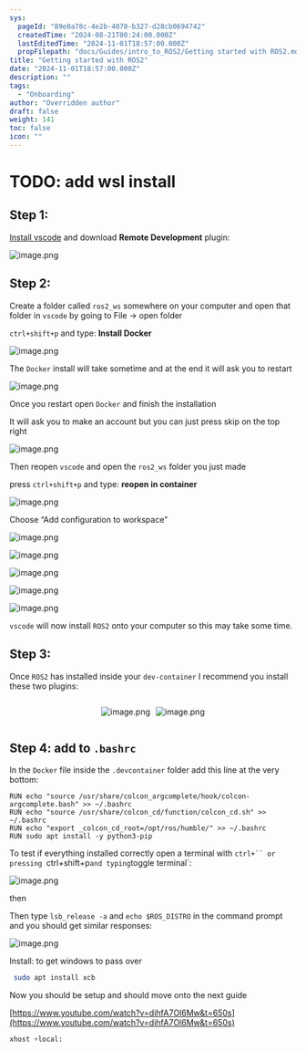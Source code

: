 ```yaml
---
sys:
  pageId: "89e0a78c-4e2b-4070-b327-d28cb0694742"
  createdTime: "2024-08-21T00:24:00.000Z"
  lastEditedTime: "2024-11-01T18:57:00.000Z"
  propFilepath: "docs/Guides/intro_to_ROS2/Getting started with ROS2.md"
title: "Getting started with ROS2"
date: "2024-11-01T18:57:00.000Z"
description: ""
tags:
  - "Onboarding"
author: "Overridden author"
draft: false
weight: 141
toc: false
icon: ""
---
```


# TODO: add wsl install

## Step 1:

[Install vscode](https://code.visualstudio.com/download) and download **Remote Development** plugin:

![image.png](https://prod-files-secure.s3.us-west-2.amazonaws.com/d518164a-d88e-44d1-a4ee-3adb3bd8bce0/efb52993-1881-4a40-b95e-6f020334f022/image.png?X-Amz-Algorithm=AWS4-HMAC-SHA256&X-Amz-Content-Sha256=UNSIGNED-PAYLOAD&X-Amz-Credential=ASIAZI2LB466SBNG7EUF%2F20250413%2Fus-west-2%2Fs3%2Faws4_request&X-Amz-Date=20250413T081016Z&X-Amz-Expires=3600&X-Amz-Security-Token=IQoJb3JpZ2luX2VjEHAaCXVzLXdlc3QtMiJHMEUCIGhZ%2F10BSAFw79cujgkEAnNcGMZGR7LEQNA1BC85Red0AiEApQ4fuyT7SIrJuHzvyyB%2F%2BCZqbFnl6%2BB2OAR1hfgDSp0qiAQI6f%2F%2F%2F%2F%2F%2F%2F%2F%2F%2FARAAGgw2Mzc0MjMxODM4MDUiDH4sVgMKLyFIwOZ8wCrcA0VZLCNWWrcZdNxWhdUhEHDImEK0RJOOrMVLl7biuTxacwZ9LE73o6lgOXvJwKgzfOfgYIB%2FNUSQ4NH8sb3LZSP1zbE8TUoELPyoZHtjDYgjhDmlmNJtzxY%2FYPZTA4O8%2BdZEDxWop%2FSnia7dBW1LmxmlJcyAemL7sTjXnesk0Gk%2F0IsZqdN2yUCSGBV8yygymRETnD150osfcP2WUD4m%2FMINSG%2Fd6FzRT4f%2FdKwtLOZrLjs8qdQOvK%2FChlUW2tHEgsfa%2FawrMksc%2Fyf%2FqQ61iOZArYvWcX%2Ff5mqHAEGtYpsbx7X15B%2B1TAMhLgtBS97J9uDSs0in4Fz3D4H0F6yZOoacMQGt1IVqHwIqWOYleZxd4kxdSB2EKMvESQXT1wBKVJ9267T%2BEvTcTABJdVS6cT1YQXx9xfaSZ7QkhPzZBsqG%2BoTvgnRdvKSEUYnltJDqdU0NulRzfn%2FC5zxn1MI%2B5oIkVnSs3rcPs6eCHwdCp3Hw63pQaskFbgPitnRF9HYPbzv92LVaL48dRtCbJjwQ3K5y9a6ANqspenZKGlAuRddGFJ1LeJ2jqsbE%2Fhv72SzOzJbRAX7IddETtGDUIlNo1fzpXh%2BvTH5Bf7h7dIie443wlmNoLWBiEO9FxnoyMMrg7b8GOqUBrKAHRc93f%2By1fZoPXzTQT2n83gVAUYf6SJ2KebAboH%2B53mAQmMg5vQ3Bb7KNjjWP2SC6%2B%2B%2Bttvzcgyr2xVOTZlrWcBEkTcn2t0e0T2IEOC5ACnm0zbMcG9vhuuDqKhtptnguNPh3z1kUZlaWWXUNuz1UCkZPVEuEtYBF6yzNNT3r7Qgq9knvngq16rjj5wUUJrwnCJpBHpnZKwvDSKrW9jXCP3tA&X-Amz-Signature=e4518a6bcd55806c64bdb072ec73c1d4326d4a56f8537879075e6d59a966f796&X-Amz-SignedHeaders=host&x-id=GetObject)

## Step 2:

Create a folder called `ros2_ws` somewhere on your computer and open that folder in `vscode` by going to File → open folder 

`ctrl+shift+p` and type: **Install Docker**

![image.png](https://prod-files-secure.s3.us-west-2.amazonaws.com/d518164a-d88e-44d1-a4ee-3adb3bd8bce0/2269dc0e-1cd5-47ff-bceb-c04ad9b2eab0/image.png?X-Amz-Algorithm=AWS4-HMAC-SHA256&X-Amz-Content-Sha256=UNSIGNED-PAYLOAD&X-Amz-Credential=ASIAZI2LB466SBNG7EUF%2F20250413%2Fus-west-2%2Fs3%2Faws4_request&X-Amz-Date=20250413T081016Z&X-Amz-Expires=3600&X-Amz-Security-Token=IQoJb3JpZ2luX2VjEHAaCXVzLXdlc3QtMiJHMEUCIGhZ%2F10BSAFw79cujgkEAnNcGMZGR7LEQNA1BC85Red0AiEApQ4fuyT7SIrJuHzvyyB%2F%2BCZqbFnl6%2BB2OAR1hfgDSp0qiAQI6f%2F%2F%2F%2F%2F%2F%2F%2F%2F%2FARAAGgw2Mzc0MjMxODM4MDUiDH4sVgMKLyFIwOZ8wCrcA0VZLCNWWrcZdNxWhdUhEHDImEK0RJOOrMVLl7biuTxacwZ9LE73o6lgOXvJwKgzfOfgYIB%2FNUSQ4NH8sb3LZSP1zbE8TUoELPyoZHtjDYgjhDmlmNJtzxY%2FYPZTA4O8%2BdZEDxWop%2FSnia7dBW1LmxmlJcyAemL7sTjXnesk0Gk%2F0IsZqdN2yUCSGBV8yygymRETnD150osfcP2WUD4m%2FMINSG%2Fd6FzRT4f%2FdKwtLOZrLjs8qdQOvK%2FChlUW2tHEgsfa%2FawrMksc%2Fyf%2FqQ61iOZArYvWcX%2Ff5mqHAEGtYpsbx7X15B%2B1TAMhLgtBS97J9uDSs0in4Fz3D4H0F6yZOoacMQGt1IVqHwIqWOYleZxd4kxdSB2EKMvESQXT1wBKVJ9267T%2BEvTcTABJdVS6cT1YQXx9xfaSZ7QkhPzZBsqG%2BoTvgnRdvKSEUYnltJDqdU0NulRzfn%2FC5zxn1MI%2B5oIkVnSs3rcPs6eCHwdCp3Hw63pQaskFbgPitnRF9HYPbzv92LVaL48dRtCbJjwQ3K5y9a6ANqspenZKGlAuRddGFJ1LeJ2jqsbE%2Fhv72SzOzJbRAX7IddETtGDUIlNo1fzpXh%2BvTH5Bf7h7dIie443wlmNoLWBiEO9FxnoyMMrg7b8GOqUBrKAHRc93f%2By1fZoPXzTQT2n83gVAUYf6SJ2KebAboH%2B53mAQmMg5vQ3Bb7KNjjWP2SC6%2B%2B%2Bttvzcgyr2xVOTZlrWcBEkTcn2t0e0T2IEOC5ACnm0zbMcG9vhuuDqKhtptnguNPh3z1kUZlaWWXUNuz1UCkZPVEuEtYBF6yzNNT3r7Qgq9knvngq16rjj5wUUJrwnCJpBHpnZKwvDSKrW9jXCP3tA&X-Amz-Signature=1f49394f0e77b87a9e20fe9b8ffa2d97ba7faff0106f5e2a6da97eadcf015c72&X-Amz-SignedHeaders=host&x-id=GetObject)

The `Docker` install will take sometime and at the end it will ask you to restart

![image.png](https://prod-files-secure.s3.us-west-2.amazonaws.com/d518164a-d88e-44d1-a4ee-3adb3bd8bce0/ed233f78-be33-4b1f-b89c-9c346c0e961e/image.png?X-Amz-Algorithm=AWS4-HMAC-SHA256&X-Amz-Content-Sha256=UNSIGNED-PAYLOAD&X-Amz-Credential=ASIAZI2LB466SBNG7EUF%2F20250413%2Fus-west-2%2Fs3%2Faws4_request&X-Amz-Date=20250413T081016Z&X-Amz-Expires=3600&X-Amz-Security-Token=IQoJb3JpZ2luX2VjEHAaCXVzLXdlc3QtMiJHMEUCIGhZ%2F10BSAFw79cujgkEAnNcGMZGR7LEQNA1BC85Red0AiEApQ4fuyT7SIrJuHzvyyB%2F%2BCZqbFnl6%2BB2OAR1hfgDSp0qiAQI6f%2F%2F%2F%2F%2F%2F%2F%2F%2F%2FARAAGgw2Mzc0MjMxODM4MDUiDH4sVgMKLyFIwOZ8wCrcA0VZLCNWWrcZdNxWhdUhEHDImEK0RJOOrMVLl7biuTxacwZ9LE73o6lgOXvJwKgzfOfgYIB%2FNUSQ4NH8sb3LZSP1zbE8TUoELPyoZHtjDYgjhDmlmNJtzxY%2FYPZTA4O8%2BdZEDxWop%2FSnia7dBW1LmxmlJcyAemL7sTjXnesk0Gk%2F0IsZqdN2yUCSGBV8yygymRETnD150osfcP2WUD4m%2FMINSG%2Fd6FzRT4f%2FdKwtLOZrLjs8qdQOvK%2FChlUW2tHEgsfa%2FawrMksc%2Fyf%2FqQ61iOZArYvWcX%2Ff5mqHAEGtYpsbx7X15B%2B1TAMhLgtBS97J9uDSs0in4Fz3D4H0F6yZOoacMQGt1IVqHwIqWOYleZxd4kxdSB2EKMvESQXT1wBKVJ9267T%2BEvTcTABJdVS6cT1YQXx9xfaSZ7QkhPzZBsqG%2BoTvgnRdvKSEUYnltJDqdU0NulRzfn%2FC5zxn1MI%2B5oIkVnSs3rcPs6eCHwdCp3Hw63pQaskFbgPitnRF9HYPbzv92LVaL48dRtCbJjwQ3K5y9a6ANqspenZKGlAuRddGFJ1LeJ2jqsbE%2Fhv72SzOzJbRAX7IddETtGDUIlNo1fzpXh%2BvTH5Bf7h7dIie443wlmNoLWBiEO9FxnoyMMrg7b8GOqUBrKAHRc93f%2By1fZoPXzTQT2n83gVAUYf6SJ2KebAboH%2B53mAQmMg5vQ3Bb7KNjjWP2SC6%2B%2B%2Bttvzcgyr2xVOTZlrWcBEkTcn2t0e0T2IEOC5ACnm0zbMcG9vhuuDqKhtptnguNPh3z1kUZlaWWXUNuz1UCkZPVEuEtYBF6yzNNT3r7Qgq9knvngq16rjj5wUUJrwnCJpBHpnZKwvDSKrW9jXCP3tA&X-Amz-Signature=aed306ecb211060dc48f033f022387547075ec85b28ed751a5cd0753eb3d1f1a&X-Amz-SignedHeaders=host&x-id=GetObject)

Once you restart open `Docker` and finish the installation

It will ask you to make an account but you can just press skip on the top right

![image.png](https://prod-files-secure.s3.us-west-2.amazonaws.com/d518164a-d88e-44d1-a4ee-3adb3bd8bce0/21010ad9-1659-4fd9-9f59-9932a09b2a3d/image.png?X-Amz-Algorithm=AWS4-HMAC-SHA256&X-Amz-Content-Sha256=UNSIGNED-PAYLOAD&X-Amz-Credential=ASIAZI2LB466SBNG7EUF%2F20250413%2Fus-west-2%2Fs3%2Faws4_request&X-Amz-Date=20250413T081016Z&X-Amz-Expires=3600&X-Amz-Security-Token=IQoJb3JpZ2luX2VjEHAaCXVzLXdlc3QtMiJHMEUCIGhZ%2F10BSAFw79cujgkEAnNcGMZGR7LEQNA1BC85Red0AiEApQ4fuyT7SIrJuHzvyyB%2F%2BCZqbFnl6%2BB2OAR1hfgDSp0qiAQI6f%2F%2F%2F%2F%2F%2F%2F%2F%2F%2FARAAGgw2Mzc0MjMxODM4MDUiDH4sVgMKLyFIwOZ8wCrcA0VZLCNWWrcZdNxWhdUhEHDImEK0RJOOrMVLl7biuTxacwZ9LE73o6lgOXvJwKgzfOfgYIB%2FNUSQ4NH8sb3LZSP1zbE8TUoELPyoZHtjDYgjhDmlmNJtzxY%2FYPZTA4O8%2BdZEDxWop%2FSnia7dBW1LmxmlJcyAemL7sTjXnesk0Gk%2F0IsZqdN2yUCSGBV8yygymRETnD150osfcP2WUD4m%2FMINSG%2Fd6FzRT4f%2FdKwtLOZrLjs8qdQOvK%2FChlUW2tHEgsfa%2FawrMksc%2Fyf%2FqQ61iOZArYvWcX%2Ff5mqHAEGtYpsbx7X15B%2B1TAMhLgtBS97J9uDSs0in4Fz3D4H0F6yZOoacMQGt1IVqHwIqWOYleZxd4kxdSB2EKMvESQXT1wBKVJ9267T%2BEvTcTABJdVS6cT1YQXx9xfaSZ7QkhPzZBsqG%2BoTvgnRdvKSEUYnltJDqdU0NulRzfn%2FC5zxn1MI%2B5oIkVnSs3rcPs6eCHwdCp3Hw63pQaskFbgPitnRF9HYPbzv92LVaL48dRtCbJjwQ3K5y9a6ANqspenZKGlAuRddGFJ1LeJ2jqsbE%2Fhv72SzOzJbRAX7IddETtGDUIlNo1fzpXh%2BvTH5Bf7h7dIie443wlmNoLWBiEO9FxnoyMMrg7b8GOqUBrKAHRc93f%2By1fZoPXzTQT2n83gVAUYf6SJ2KebAboH%2B53mAQmMg5vQ3Bb7KNjjWP2SC6%2B%2B%2Bttvzcgyr2xVOTZlrWcBEkTcn2t0e0T2IEOC5ACnm0zbMcG9vhuuDqKhtptnguNPh3z1kUZlaWWXUNuz1UCkZPVEuEtYBF6yzNNT3r7Qgq9knvngq16rjj5wUUJrwnCJpBHpnZKwvDSKrW9jXCP3tA&X-Amz-Signature=e2d7833d5dbe32ba6cf8d7024526dd915dbb6c5dd24eb555bd9c2c7a33d81402&X-Amz-SignedHeaders=host&x-id=GetObject)

Then reopen `vscode` and open the `ros2_ws` folder you just made

press `ctrl+shift+p` and type: **reopen in container**

![image.png](https://prod-files-secure.s3.us-west-2.amazonaws.com/d518164a-d88e-44d1-a4ee-3adb3bd8bce0/4e93b8c2-41ad-488c-8095-c74205196118/image.png?X-Amz-Algorithm=AWS4-HMAC-SHA256&X-Amz-Content-Sha256=UNSIGNED-PAYLOAD&X-Amz-Credential=ASIAZI2LB466SBNG7EUF%2F20250413%2Fus-west-2%2Fs3%2Faws4_request&X-Amz-Date=20250413T081016Z&X-Amz-Expires=3600&X-Amz-Security-Token=IQoJb3JpZ2luX2VjEHAaCXVzLXdlc3QtMiJHMEUCIGhZ%2F10BSAFw79cujgkEAnNcGMZGR7LEQNA1BC85Red0AiEApQ4fuyT7SIrJuHzvyyB%2F%2BCZqbFnl6%2BB2OAR1hfgDSp0qiAQI6f%2F%2F%2F%2F%2F%2F%2F%2F%2F%2FARAAGgw2Mzc0MjMxODM4MDUiDH4sVgMKLyFIwOZ8wCrcA0VZLCNWWrcZdNxWhdUhEHDImEK0RJOOrMVLl7biuTxacwZ9LE73o6lgOXvJwKgzfOfgYIB%2FNUSQ4NH8sb3LZSP1zbE8TUoELPyoZHtjDYgjhDmlmNJtzxY%2FYPZTA4O8%2BdZEDxWop%2FSnia7dBW1LmxmlJcyAemL7sTjXnesk0Gk%2F0IsZqdN2yUCSGBV8yygymRETnD150osfcP2WUD4m%2FMINSG%2Fd6FzRT4f%2FdKwtLOZrLjs8qdQOvK%2FChlUW2tHEgsfa%2FawrMksc%2Fyf%2FqQ61iOZArYvWcX%2Ff5mqHAEGtYpsbx7X15B%2B1TAMhLgtBS97J9uDSs0in4Fz3D4H0F6yZOoacMQGt1IVqHwIqWOYleZxd4kxdSB2EKMvESQXT1wBKVJ9267T%2BEvTcTABJdVS6cT1YQXx9xfaSZ7QkhPzZBsqG%2BoTvgnRdvKSEUYnltJDqdU0NulRzfn%2FC5zxn1MI%2B5oIkVnSs3rcPs6eCHwdCp3Hw63pQaskFbgPitnRF9HYPbzv92LVaL48dRtCbJjwQ3K5y9a6ANqspenZKGlAuRddGFJ1LeJ2jqsbE%2Fhv72SzOzJbRAX7IddETtGDUIlNo1fzpXh%2BvTH5Bf7h7dIie443wlmNoLWBiEO9FxnoyMMrg7b8GOqUBrKAHRc93f%2By1fZoPXzTQT2n83gVAUYf6SJ2KebAboH%2B53mAQmMg5vQ3Bb7KNjjWP2SC6%2B%2B%2Bttvzcgyr2xVOTZlrWcBEkTcn2t0e0T2IEOC5ACnm0zbMcG9vhuuDqKhtptnguNPh3z1kUZlaWWXUNuz1UCkZPVEuEtYBF6yzNNT3r7Qgq9knvngq16rjj5wUUJrwnCJpBHpnZKwvDSKrW9jXCP3tA&X-Amz-Signature=5f5e894a6c06dd185a111456cc737bc0c9de16d6e240294b8b9e66dd897892b8&X-Amz-SignedHeaders=host&x-id=GetObject)

Choose “Add configuration to workspace”

![image.png](https://prod-files-secure.s3.us-west-2.amazonaws.com/d518164a-d88e-44d1-a4ee-3adb3bd8bce0/9560b282-5060-4989-ba37-97e7b2c22476/image.png?X-Amz-Algorithm=AWS4-HMAC-SHA256&X-Amz-Content-Sha256=UNSIGNED-PAYLOAD&X-Amz-Credential=ASIAZI2LB466SBNG7EUF%2F20250413%2Fus-west-2%2Fs3%2Faws4_request&X-Amz-Date=20250413T081016Z&X-Amz-Expires=3600&X-Amz-Security-Token=IQoJb3JpZ2luX2VjEHAaCXVzLXdlc3QtMiJHMEUCIGhZ%2F10BSAFw79cujgkEAnNcGMZGR7LEQNA1BC85Red0AiEApQ4fuyT7SIrJuHzvyyB%2F%2BCZqbFnl6%2BB2OAR1hfgDSp0qiAQI6f%2F%2F%2F%2F%2F%2F%2F%2F%2F%2FARAAGgw2Mzc0MjMxODM4MDUiDH4sVgMKLyFIwOZ8wCrcA0VZLCNWWrcZdNxWhdUhEHDImEK0RJOOrMVLl7biuTxacwZ9LE73o6lgOXvJwKgzfOfgYIB%2FNUSQ4NH8sb3LZSP1zbE8TUoELPyoZHtjDYgjhDmlmNJtzxY%2FYPZTA4O8%2BdZEDxWop%2FSnia7dBW1LmxmlJcyAemL7sTjXnesk0Gk%2F0IsZqdN2yUCSGBV8yygymRETnD150osfcP2WUD4m%2FMINSG%2Fd6FzRT4f%2FdKwtLOZrLjs8qdQOvK%2FChlUW2tHEgsfa%2FawrMksc%2Fyf%2FqQ61iOZArYvWcX%2Ff5mqHAEGtYpsbx7X15B%2B1TAMhLgtBS97J9uDSs0in4Fz3D4H0F6yZOoacMQGt1IVqHwIqWOYleZxd4kxdSB2EKMvESQXT1wBKVJ9267T%2BEvTcTABJdVS6cT1YQXx9xfaSZ7QkhPzZBsqG%2BoTvgnRdvKSEUYnltJDqdU0NulRzfn%2FC5zxn1MI%2B5oIkVnSs3rcPs6eCHwdCp3Hw63pQaskFbgPitnRF9HYPbzv92LVaL48dRtCbJjwQ3K5y9a6ANqspenZKGlAuRddGFJ1LeJ2jqsbE%2Fhv72SzOzJbRAX7IddETtGDUIlNo1fzpXh%2BvTH5Bf7h7dIie443wlmNoLWBiEO9FxnoyMMrg7b8GOqUBrKAHRc93f%2By1fZoPXzTQT2n83gVAUYf6SJ2KebAboH%2B53mAQmMg5vQ3Bb7KNjjWP2SC6%2B%2B%2Bttvzcgyr2xVOTZlrWcBEkTcn2t0e0T2IEOC5ACnm0zbMcG9vhuuDqKhtptnguNPh3z1kUZlaWWXUNuz1UCkZPVEuEtYBF6yzNNT3r7Qgq9knvngq16rjj5wUUJrwnCJpBHpnZKwvDSKrW9jXCP3tA&X-Amz-Signature=2a98f037bedd50732bb08aa733e6f4df833e198f724c6bd060fb3eed88313ef5&X-Amz-SignedHeaders=host&x-id=GetObject)

![image.png](https://prod-files-secure.s3.us-west-2.amazonaws.com/d518164a-d88e-44d1-a4ee-3adb3bd8bce0/2ee63f81-886b-48e8-a553-dc6e5eac99e4/image.png?X-Amz-Algorithm=AWS4-HMAC-SHA256&X-Amz-Content-Sha256=UNSIGNED-PAYLOAD&X-Amz-Credential=ASIAZI2LB466SBNG7EUF%2F20250413%2Fus-west-2%2Fs3%2Faws4_request&X-Amz-Date=20250413T081016Z&X-Amz-Expires=3600&X-Amz-Security-Token=IQoJb3JpZ2luX2VjEHAaCXVzLXdlc3QtMiJHMEUCIGhZ%2F10BSAFw79cujgkEAnNcGMZGR7LEQNA1BC85Red0AiEApQ4fuyT7SIrJuHzvyyB%2F%2BCZqbFnl6%2BB2OAR1hfgDSp0qiAQI6f%2F%2F%2F%2F%2F%2F%2F%2F%2F%2FARAAGgw2Mzc0MjMxODM4MDUiDH4sVgMKLyFIwOZ8wCrcA0VZLCNWWrcZdNxWhdUhEHDImEK0RJOOrMVLl7biuTxacwZ9LE73o6lgOXvJwKgzfOfgYIB%2FNUSQ4NH8sb3LZSP1zbE8TUoELPyoZHtjDYgjhDmlmNJtzxY%2FYPZTA4O8%2BdZEDxWop%2FSnia7dBW1LmxmlJcyAemL7sTjXnesk0Gk%2F0IsZqdN2yUCSGBV8yygymRETnD150osfcP2WUD4m%2FMINSG%2Fd6FzRT4f%2FdKwtLOZrLjs8qdQOvK%2FChlUW2tHEgsfa%2FawrMksc%2Fyf%2FqQ61iOZArYvWcX%2Ff5mqHAEGtYpsbx7X15B%2B1TAMhLgtBS97J9uDSs0in4Fz3D4H0F6yZOoacMQGt1IVqHwIqWOYleZxd4kxdSB2EKMvESQXT1wBKVJ9267T%2BEvTcTABJdVS6cT1YQXx9xfaSZ7QkhPzZBsqG%2BoTvgnRdvKSEUYnltJDqdU0NulRzfn%2FC5zxn1MI%2B5oIkVnSs3rcPs6eCHwdCp3Hw63pQaskFbgPitnRF9HYPbzv92LVaL48dRtCbJjwQ3K5y9a6ANqspenZKGlAuRddGFJ1LeJ2jqsbE%2Fhv72SzOzJbRAX7IddETtGDUIlNo1fzpXh%2BvTH5Bf7h7dIie443wlmNoLWBiEO9FxnoyMMrg7b8GOqUBrKAHRc93f%2By1fZoPXzTQT2n83gVAUYf6SJ2KebAboH%2B53mAQmMg5vQ3Bb7KNjjWP2SC6%2B%2B%2Bttvzcgyr2xVOTZlrWcBEkTcn2t0e0T2IEOC5ACnm0zbMcG9vhuuDqKhtptnguNPh3z1kUZlaWWXUNuz1UCkZPVEuEtYBF6yzNNT3r7Qgq9knvngq16rjj5wUUJrwnCJpBHpnZKwvDSKrW9jXCP3tA&X-Amz-Signature=71d993a93aec71f68216d5b8bdb9482c9ae6114f0cb23a7acd1c8e5ebaa84f74&X-Amz-SignedHeaders=host&x-id=GetObject)

![image.png](https://prod-files-secure.s3.us-west-2.amazonaws.com/d518164a-d88e-44d1-a4ee-3adb3bd8bce0/ae1580b2-b048-407e-aed9-b584224a7a04/image.png?X-Amz-Algorithm=AWS4-HMAC-SHA256&X-Amz-Content-Sha256=UNSIGNED-PAYLOAD&X-Amz-Credential=ASIAZI2LB466SBNG7EUF%2F20250413%2Fus-west-2%2Fs3%2Faws4_request&X-Amz-Date=20250413T081016Z&X-Amz-Expires=3600&X-Amz-Security-Token=IQoJb3JpZ2luX2VjEHAaCXVzLXdlc3QtMiJHMEUCIGhZ%2F10BSAFw79cujgkEAnNcGMZGR7LEQNA1BC85Red0AiEApQ4fuyT7SIrJuHzvyyB%2F%2BCZqbFnl6%2BB2OAR1hfgDSp0qiAQI6f%2F%2F%2F%2F%2F%2F%2F%2F%2F%2FARAAGgw2Mzc0MjMxODM4MDUiDH4sVgMKLyFIwOZ8wCrcA0VZLCNWWrcZdNxWhdUhEHDImEK0RJOOrMVLl7biuTxacwZ9LE73o6lgOXvJwKgzfOfgYIB%2FNUSQ4NH8sb3LZSP1zbE8TUoELPyoZHtjDYgjhDmlmNJtzxY%2FYPZTA4O8%2BdZEDxWop%2FSnia7dBW1LmxmlJcyAemL7sTjXnesk0Gk%2F0IsZqdN2yUCSGBV8yygymRETnD150osfcP2WUD4m%2FMINSG%2Fd6FzRT4f%2FdKwtLOZrLjs8qdQOvK%2FChlUW2tHEgsfa%2FawrMksc%2Fyf%2FqQ61iOZArYvWcX%2Ff5mqHAEGtYpsbx7X15B%2B1TAMhLgtBS97J9uDSs0in4Fz3D4H0F6yZOoacMQGt1IVqHwIqWOYleZxd4kxdSB2EKMvESQXT1wBKVJ9267T%2BEvTcTABJdVS6cT1YQXx9xfaSZ7QkhPzZBsqG%2BoTvgnRdvKSEUYnltJDqdU0NulRzfn%2FC5zxn1MI%2B5oIkVnSs3rcPs6eCHwdCp3Hw63pQaskFbgPitnRF9HYPbzv92LVaL48dRtCbJjwQ3K5y9a6ANqspenZKGlAuRddGFJ1LeJ2jqsbE%2Fhv72SzOzJbRAX7IddETtGDUIlNo1fzpXh%2BvTH5Bf7h7dIie443wlmNoLWBiEO9FxnoyMMrg7b8GOqUBrKAHRc93f%2By1fZoPXzTQT2n83gVAUYf6SJ2KebAboH%2B53mAQmMg5vQ3Bb7KNjjWP2SC6%2B%2B%2Bttvzcgyr2xVOTZlrWcBEkTcn2t0e0T2IEOC5ACnm0zbMcG9vhuuDqKhtptnguNPh3z1kUZlaWWXUNuz1UCkZPVEuEtYBF6yzNNT3r7Qgq9knvngq16rjj5wUUJrwnCJpBHpnZKwvDSKrW9jXCP3tA&X-Amz-Signature=b34a117a0427425d6d414948a91cb0917175f606a60cf29eecbe3314b9da9069&X-Amz-SignedHeaders=host&x-id=GetObject)

![image.png](https://prod-files-secure.s3.us-west-2.amazonaws.com/d518164a-d88e-44d1-a4ee-3adb3bd8bce0/53255b28-f75e-430f-b9e3-c0ac8577e42b/image.png?X-Amz-Algorithm=AWS4-HMAC-SHA256&X-Amz-Content-Sha256=UNSIGNED-PAYLOAD&X-Amz-Credential=ASIAZI2LB466SBNG7EUF%2F20250413%2Fus-west-2%2Fs3%2Faws4_request&X-Amz-Date=20250413T081016Z&X-Amz-Expires=3600&X-Amz-Security-Token=IQoJb3JpZ2luX2VjEHAaCXVzLXdlc3QtMiJHMEUCIGhZ%2F10BSAFw79cujgkEAnNcGMZGR7LEQNA1BC85Red0AiEApQ4fuyT7SIrJuHzvyyB%2F%2BCZqbFnl6%2BB2OAR1hfgDSp0qiAQI6f%2F%2F%2F%2F%2F%2F%2F%2F%2F%2FARAAGgw2Mzc0MjMxODM4MDUiDH4sVgMKLyFIwOZ8wCrcA0VZLCNWWrcZdNxWhdUhEHDImEK0RJOOrMVLl7biuTxacwZ9LE73o6lgOXvJwKgzfOfgYIB%2FNUSQ4NH8sb3LZSP1zbE8TUoELPyoZHtjDYgjhDmlmNJtzxY%2FYPZTA4O8%2BdZEDxWop%2FSnia7dBW1LmxmlJcyAemL7sTjXnesk0Gk%2F0IsZqdN2yUCSGBV8yygymRETnD150osfcP2WUD4m%2FMINSG%2Fd6FzRT4f%2FdKwtLOZrLjs8qdQOvK%2FChlUW2tHEgsfa%2FawrMksc%2Fyf%2FqQ61iOZArYvWcX%2Ff5mqHAEGtYpsbx7X15B%2B1TAMhLgtBS97J9uDSs0in4Fz3D4H0F6yZOoacMQGt1IVqHwIqWOYleZxd4kxdSB2EKMvESQXT1wBKVJ9267T%2BEvTcTABJdVS6cT1YQXx9xfaSZ7QkhPzZBsqG%2BoTvgnRdvKSEUYnltJDqdU0NulRzfn%2FC5zxn1MI%2B5oIkVnSs3rcPs6eCHwdCp3Hw63pQaskFbgPitnRF9HYPbzv92LVaL48dRtCbJjwQ3K5y9a6ANqspenZKGlAuRddGFJ1LeJ2jqsbE%2Fhv72SzOzJbRAX7IddETtGDUIlNo1fzpXh%2BvTH5Bf7h7dIie443wlmNoLWBiEO9FxnoyMMrg7b8GOqUBrKAHRc93f%2By1fZoPXzTQT2n83gVAUYf6SJ2KebAboH%2B53mAQmMg5vQ3Bb7KNjjWP2SC6%2B%2B%2Bttvzcgyr2xVOTZlrWcBEkTcn2t0e0T2IEOC5ACnm0zbMcG9vhuuDqKhtptnguNPh3z1kUZlaWWXUNuz1UCkZPVEuEtYBF6yzNNT3r7Qgq9knvngq16rjj5wUUJrwnCJpBHpnZKwvDSKrW9jXCP3tA&X-Amz-Signature=bd7321600f0d3ce7eb218cc8e65b5502a608c0bbca9ab796841aa2f504a40c2a&X-Amz-SignedHeaders=host&x-id=GetObject)

![image.png](https://prod-files-secure.s3.us-west-2.amazonaws.com/d518164a-d88e-44d1-a4ee-3adb3bd8bce0/7c562767-5af9-4ffb-97d1-327bcdf4ee00/image.png?X-Amz-Algorithm=AWS4-HMAC-SHA256&X-Amz-Content-Sha256=UNSIGNED-PAYLOAD&X-Amz-Credential=ASIAZI2LB466SBNG7EUF%2F20250413%2Fus-west-2%2Fs3%2Faws4_request&X-Amz-Date=20250413T081016Z&X-Amz-Expires=3600&X-Amz-Security-Token=IQoJb3JpZ2luX2VjEHAaCXVzLXdlc3QtMiJHMEUCIGhZ%2F10BSAFw79cujgkEAnNcGMZGR7LEQNA1BC85Red0AiEApQ4fuyT7SIrJuHzvyyB%2F%2BCZqbFnl6%2BB2OAR1hfgDSp0qiAQI6f%2F%2F%2F%2F%2F%2F%2F%2F%2F%2FARAAGgw2Mzc0MjMxODM4MDUiDH4sVgMKLyFIwOZ8wCrcA0VZLCNWWrcZdNxWhdUhEHDImEK0RJOOrMVLl7biuTxacwZ9LE73o6lgOXvJwKgzfOfgYIB%2FNUSQ4NH8sb3LZSP1zbE8TUoELPyoZHtjDYgjhDmlmNJtzxY%2FYPZTA4O8%2BdZEDxWop%2FSnia7dBW1LmxmlJcyAemL7sTjXnesk0Gk%2F0IsZqdN2yUCSGBV8yygymRETnD150osfcP2WUD4m%2FMINSG%2Fd6FzRT4f%2FdKwtLOZrLjs8qdQOvK%2FChlUW2tHEgsfa%2FawrMksc%2Fyf%2FqQ61iOZArYvWcX%2Ff5mqHAEGtYpsbx7X15B%2B1TAMhLgtBS97J9uDSs0in4Fz3D4H0F6yZOoacMQGt1IVqHwIqWOYleZxd4kxdSB2EKMvESQXT1wBKVJ9267T%2BEvTcTABJdVS6cT1YQXx9xfaSZ7QkhPzZBsqG%2BoTvgnRdvKSEUYnltJDqdU0NulRzfn%2FC5zxn1MI%2B5oIkVnSs3rcPs6eCHwdCp3Hw63pQaskFbgPitnRF9HYPbzv92LVaL48dRtCbJjwQ3K5y9a6ANqspenZKGlAuRddGFJ1LeJ2jqsbE%2Fhv72SzOzJbRAX7IddETtGDUIlNo1fzpXh%2BvTH5Bf7h7dIie443wlmNoLWBiEO9FxnoyMMrg7b8GOqUBrKAHRc93f%2By1fZoPXzTQT2n83gVAUYf6SJ2KebAboH%2B53mAQmMg5vQ3Bb7KNjjWP2SC6%2B%2B%2Bttvzcgyr2xVOTZlrWcBEkTcn2t0e0T2IEOC5ACnm0zbMcG9vhuuDqKhtptnguNPh3z1kUZlaWWXUNuz1UCkZPVEuEtYBF6yzNNT3r7Qgq9knvngq16rjj5wUUJrwnCJpBHpnZKwvDSKrW9jXCP3tA&X-Amz-Signature=fedf52cf1c32e8ef359e384c436d8e363e44473cc972b96667f9a11e970fe42c&X-Amz-SignedHeaders=host&x-id=GetObject)

`vscode` will now install `ROS2` onto your computer so this may take some time.

## Step 3:

Once `ROS2` has installed inside your `dev-container` I recommend you install these two plugins:

<div style="display: flex;flex-direction: row; column-gap:10px; max-width: 630px;justify-content: center;">
<div>

![image.png](https://prod-files-secure.s3.us-west-2.amazonaws.com/d518164a-d88e-44d1-a4ee-3adb3bd8bce0/3fc3d550-5a54-4ba1-ba6b-faa01cdb7369/image.png?X-Amz-Algorithm=AWS4-HMAC-SHA256&X-Amz-Content-Sha256=UNSIGNED-PAYLOAD&X-Amz-Credential=ASIAZI2LB4666GSBBYH3%2F20250413%2Fus-west-2%2Fs3%2Faws4_request&X-Amz-Date=20250413T081018Z&X-Amz-Expires=3600&X-Amz-Security-Token=IQoJb3JpZ2luX2VjEHAaCXVzLXdlc3QtMiJHMEUCIQC938aJpbZ9STKrgtSSbnrik6yTRGx%2BkoV9m8%2BWgFcdVwIgWf%2Bz8Bpe1wGpCKalNVFYiolfDTMuKd3srMP0RSVaDOkqiAQI6f%2F%2F%2F%2F%2F%2F%2F%2F%2F%2FARAAGgw2Mzc0MjMxODM4MDUiDEJHicInywrcyun2VyrcA11zSLxkHsPz1O10FuKjDpk1t7Bam%2BkMEA%2F0ksp20FokdG8%2B060ci%2B8hhmrz%2F6Wj5vBCMmljq1RI1ldAtInD0sVvHF1qTaomxzloYDyR9tlqdyk7tzDx6TmenRFSrqvwS83OarONShReHqSxmdjt6fwH06M%2FI%2BsdQh%2FB9f4UE%2FB5OXYeKFDb9jAIxFolODEP%2B2%2FJwl6jGtPJcXRY5Xhp84rzQnRUQoaA3YBl5BKxxioxy%2FqqTqICHUjRhR4LvZ2YltWwKKAKQgfxAUOC82zpLu21tgFaqSMX%2BqrSrw80RfGlyyncrVG4ir6SDmaeAJQGpIgQLSZxw55nW193qnAqienhtLvHkIf1LcJ9tlvAHcEAlmEtXYXdBDZNN%2BTkplkgHLqW1uU0S4xsaq6UMC6m%2BjbFcJQp1%2F3jqlCfxClmgHqyKMqYDNx37MwNmLk4dSw%2FUm%2BHR1ffS8au%2BiKBwKYVY1vcJEGgu5bMJiMpBGO0kJCZBNrVuDeVqu87BwkxgFNFhTA84nZEqBbwPdckOsVP4F%2Fk3UEQmzhBLfZaejsZUOe4T%2FGe8Y%2FgLcS9Szdp1H%2F%2BjGjuFCwwCkUHC5Rerpm9vJ9ntt4pu91%2BQmgMLLhseLHccifqinJyy6Xr9jiKMMvg7b8GOqUBF4kgOoqvJZKwbCK3Rwb9bImNShRUnGf1UJw5sYUUTuXyQU2QvmP6aViwdfmXqIghSHt7eCUwJyV6N5afMqzwKcKJijM1c6H1QSUG8Fv8ePEEmtcV%2B0cpaGNg4uJApTMDeysu%2BB0JfdiNfE7%2B5G85b7jO%2FlfuoVRPRCdk8xAEO5R5WyRsWFiab2QLlt4TGOlbTrojHhbSvSGvNvVSmO%2Fd3uOCpCn7&X-Amz-Signature=37d4715be0f93d54b71643f7e3587db7e4f53618e4182fcb2f632ee4ee8b960c&X-Amz-SignedHeaders=host&x-id=GetObject)

</div>
<div>

![image.png](https://prod-files-secure.s3.us-west-2.amazonaws.com/d518164a-d88e-44d1-a4ee-3adb3bd8bce0/d994cc66-13c2-4093-a5a3-f84cf4601a82/image.png?X-Amz-Algorithm=AWS4-HMAC-SHA256&X-Amz-Content-Sha256=UNSIGNED-PAYLOAD&X-Amz-Credential=ASIAZI2LB466V4R6U7MN%2F20250413%2Fus-west-2%2Fs3%2Faws4_request&X-Amz-Date=20250413T081019Z&X-Amz-Expires=3600&X-Amz-Security-Token=IQoJb3JpZ2luX2VjEHAaCXVzLXdlc3QtMiJHMEUCIGUK2PJRPLqot2d0D5a3GMj1rl811VYde1IcX7c6N2XpAiEA%2BRQMS0q3puR8ZDmMkeeq6Tw0GNyB0kiw9AMKejnsAykqiAQI6f%2F%2F%2F%2F%2F%2F%2F%2F%2F%2FARAAGgw2Mzc0MjMxODM4MDUiDABddU%2BSvUmqGLkycyrcAxLXNNYsYsHpQ5oNbJa9ApGfEoXOe7prGoBuq390gc4gGN%2BuURxQvdzOWWXgPQJTQ%2FMa5%2FKSYaHUGIqjBQEvi9vKyr3SpsVOb4oWiMqBAKpZyixhlOqNbUnCU%2B5Jbyzn5ouy5WYKQmsIB94LA%2BVGb9t1yma8JjoLwpJRzK3OlWWjsIssl2SvK9%2FaJ%2BzE5kPhULrjgsVnW7JfzdJPgasFDoJdv0AZ45Ml0wpoiUUMpT8fHJ3BhMc%2B%2BdSwGH5%2Ba73J5brHFNdHrEwQv9wGQeLHXUVhntd5eln4yqx%2FKt88YTCojROUermv7SYUohIaM2nrk9XO%2FERqeybSzX40HGB8xPZG0VVrzByPmi5AveSup61ato2Ik7s8CC4nhPI7t7DDfc7yK6VchN5mpiRcWRnomZVxccmFFSYrh5hd8FWr27dTptuyYMqx3f29u8efenYu80PlUINvR8rNdvoH2HJS9dyQ5vaUjd17BRyqNS%2BQBJyjMhHr%2BfArsc3cjO38kmI5g7btFMliKLR0TZmHVjuYG7vlM9nYae9tuT5AC6163ftNxaDSdB0K6GLzrqfTyCO%2BRVh7y2SFheoiuaPGGi16Hj6AN%2BY1DFwhIMMAPwEO2821IyORrIAY%2BLiVExNEMJXh7b8GOqUBO%2FPaK2Mqv6G2zBqqgdzXEbfuHNAJDada1VnHOAjlZcp%2BILHXkzB5N2iJhc0Cd9jdCKfDhgx1fxlBEAJxVTMICAzE0m8zj%2FUbJB5aJTeDSfgkSorBBcMo7QDiWXHzwT4wWyIUE%2BRO9BEBFZDcFMM0Fwbvev%2Fr%2BsQ8nBtzl9RQRBtD%2B75FirtSVNr9iU9Q%2BZ67HzwFbEu6GJFOA3faK65UKfpsc59m&X-Amz-Signature=066ba2a983e850dba9d51cbe065797ec3be6018f498a662cb80bcfb8ffe5ac07&X-Amz-SignedHeaders=host&x-id=GetObject)

</div>
</div>

## Step 4: add to `.bashrc`

In the `Docker` file inside the `.devcontainer` folder add this line at the very bottom: 

```docker
RUN echo "source /usr/share/colcon_argcomplete/hook/colcon-argcomplete.bash" >> ~/.bashrc
RUN echo "source /usr/share/colcon_cd/function/colcon_cd.sh" >> ~/.bashrc
RUN echo "export _colcon_cd_root=/opt/ros/humble/" >> ~/.bashrc
RUN sudo apt install -y python3-pip 
```

To test if everything installed correctly open a terminal with `ctrl+`` or pressing `ctrl+shift+p` and typing `toggle terminal`:

![image.png](https://prod-files-secure.s3.us-west-2.amazonaws.com/d518164a-d88e-44d1-a4ee-3adb3bd8bce0/6a4943d8-b04e-4c02-9a58-775f3384d1a5/image.png?X-Amz-Algorithm=AWS4-HMAC-SHA256&X-Amz-Content-Sha256=UNSIGNED-PAYLOAD&X-Amz-Credential=ASIAZI2LB466SBNG7EUF%2F20250413%2Fus-west-2%2Fs3%2Faws4_request&X-Amz-Date=20250413T081016Z&X-Amz-Expires=3600&X-Amz-Security-Token=IQoJb3JpZ2luX2VjEHAaCXVzLXdlc3QtMiJHMEUCIGhZ%2F10BSAFw79cujgkEAnNcGMZGR7LEQNA1BC85Red0AiEApQ4fuyT7SIrJuHzvyyB%2F%2BCZqbFnl6%2BB2OAR1hfgDSp0qiAQI6f%2F%2F%2F%2F%2F%2F%2F%2F%2F%2FARAAGgw2Mzc0MjMxODM4MDUiDH4sVgMKLyFIwOZ8wCrcA0VZLCNWWrcZdNxWhdUhEHDImEK0RJOOrMVLl7biuTxacwZ9LE73o6lgOXvJwKgzfOfgYIB%2FNUSQ4NH8sb3LZSP1zbE8TUoELPyoZHtjDYgjhDmlmNJtzxY%2FYPZTA4O8%2BdZEDxWop%2FSnia7dBW1LmxmlJcyAemL7sTjXnesk0Gk%2F0IsZqdN2yUCSGBV8yygymRETnD150osfcP2WUD4m%2FMINSG%2Fd6FzRT4f%2FdKwtLOZrLjs8qdQOvK%2FChlUW2tHEgsfa%2FawrMksc%2Fyf%2FqQ61iOZArYvWcX%2Ff5mqHAEGtYpsbx7X15B%2B1TAMhLgtBS97J9uDSs0in4Fz3D4H0F6yZOoacMQGt1IVqHwIqWOYleZxd4kxdSB2EKMvESQXT1wBKVJ9267T%2BEvTcTABJdVS6cT1YQXx9xfaSZ7QkhPzZBsqG%2BoTvgnRdvKSEUYnltJDqdU0NulRzfn%2FC5zxn1MI%2B5oIkVnSs3rcPs6eCHwdCp3Hw63pQaskFbgPitnRF9HYPbzv92LVaL48dRtCbJjwQ3K5y9a6ANqspenZKGlAuRddGFJ1LeJ2jqsbE%2Fhv72SzOzJbRAX7IddETtGDUIlNo1fzpXh%2BvTH5Bf7h7dIie443wlmNoLWBiEO9FxnoyMMrg7b8GOqUBrKAHRc93f%2By1fZoPXzTQT2n83gVAUYf6SJ2KebAboH%2B53mAQmMg5vQ3Bb7KNjjWP2SC6%2B%2B%2Bttvzcgyr2xVOTZlrWcBEkTcn2t0e0T2IEOC5ACnm0zbMcG9vhuuDqKhtptnguNPh3z1kUZlaWWXUNuz1UCkZPVEuEtYBF6yzNNT3r7Qgq9knvngq16rjj5wUUJrwnCJpBHpnZKwvDSKrW9jXCP3tA&X-Amz-Signature=ce93b2d52198d136904d67e072bb622c0b08298e69d03558aeeae14f9f8cce81&X-Amz-SignedHeaders=host&x-id=GetObject)

then 

Then type `lsb_release -a` and `echo $ROS_DISTRO` in the command prompt and you should get similar responses:

![image.png](https://prod-files-secure.s3.us-west-2.amazonaws.com/d518164a-d88e-44d1-a4ee-3adb3bd8bce0/3e635dec-a805-4e85-8b9e-d000e5b71a4e/image.png?X-Amz-Algorithm=AWS4-HMAC-SHA256&X-Amz-Content-Sha256=UNSIGNED-PAYLOAD&X-Amz-Credential=ASIAZI2LB466SBNG7EUF%2F20250413%2Fus-west-2%2Fs3%2Faws4_request&X-Amz-Date=20250413T081016Z&X-Amz-Expires=3600&X-Amz-Security-Token=IQoJb3JpZ2luX2VjEHAaCXVzLXdlc3QtMiJHMEUCIGhZ%2F10BSAFw79cujgkEAnNcGMZGR7LEQNA1BC85Red0AiEApQ4fuyT7SIrJuHzvyyB%2F%2BCZqbFnl6%2BB2OAR1hfgDSp0qiAQI6f%2F%2F%2F%2F%2F%2F%2F%2F%2F%2FARAAGgw2Mzc0MjMxODM4MDUiDH4sVgMKLyFIwOZ8wCrcA0VZLCNWWrcZdNxWhdUhEHDImEK0RJOOrMVLl7biuTxacwZ9LE73o6lgOXvJwKgzfOfgYIB%2FNUSQ4NH8sb3LZSP1zbE8TUoELPyoZHtjDYgjhDmlmNJtzxY%2FYPZTA4O8%2BdZEDxWop%2FSnia7dBW1LmxmlJcyAemL7sTjXnesk0Gk%2F0IsZqdN2yUCSGBV8yygymRETnD150osfcP2WUD4m%2FMINSG%2Fd6FzRT4f%2FdKwtLOZrLjs8qdQOvK%2FChlUW2tHEgsfa%2FawrMksc%2Fyf%2FqQ61iOZArYvWcX%2Ff5mqHAEGtYpsbx7X15B%2B1TAMhLgtBS97J9uDSs0in4Fz3D4H0F6yZOoacMQGt1IVqHwIqWOYleZxd4kxdSB2EKMvESQXT1wBKVJ9267T%2BEvTcTABJdVS6cT1YQXx9xfaSZ7QkhPzZBsqG%2BoTvgnRdvKSEUYnltJDqdU0NulRzfn%2FC5zxn1MI%2B5oIkVnSs3rcPs6eCHwdCp3Hw63pQaskFbgPitnRF9HYPbzv92LVaL48dRtCbJjwQ3K5y9a6ANqspenZKGlAuRddGFJ1LeJ2jqsbE%2Fhv72SzOzJbRAX7IddETtGDUIlNo1fzpXh%2BvTH5Bf7h7dIie443wlmNoLWBiEO9FxnoyMMrg7b8GOqUBrKAHRc93f%2By1fZoPXzTQT2n83gVAUYf6SJ2KebAboH%2B53mAQmMg5vQ3Bb7KNjjWP2SC6%2B%2B%2Bttvzcgyr2xVOTZlrWcBEkTcn2t0e0T2IEOC5ACnm0zbMcG9vhuuDqKhtptnguNPh3z1kUZlaWWXUNuz1UCkZPVEuEtYBF6yzNNT3r7Qgq9knvngq16rjj5wUUJrwnCJpBHpnZKwvDSKrW9jXCP3tA&X-Amz-Signature=58a864dc0834a1b451fc7ad2641e99c87a5026458bca3403c3405a162b03a55a&X-Amz-SignedHeaders=host&x-id=GetObject)

Install:  to get windows to pass over

```bash
 sudo apt install xcb
```

Now you should be setup and should move onto the next guide 

[https://www.youtube.com/watch?v=dihfA7Ol6Mw&t=650s](https://www.youtube.com/watch?v=dihfA7Ol6Mw&t=650s)

```python
xhost +local:
```
